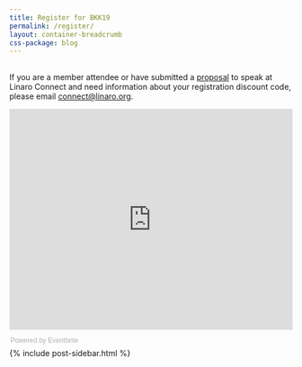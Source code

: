 ```yaml
---
title: Register for BKK19
permalink: /register/
layout: container-breadcrumb
css-package: blog
---
```

<div class="row" id="register">
<div class="container no-padding">
<div class="col-md-9" style="margin-top:30px;" markdown="1">
    
If you are a member attendee or have submitted a [proposal](/cfp/) to speak at Linaro Connect and need information about your registration discount code, please email [connect@linaro.org](mailto:connect@linaro.org).
<div style="width:100%; text-align:left;"><iframe src="https://eventbrite.co.uk/tickets-external?eid=48919656008&ref=etckt" frameborder="0" height="393" width="100%" vspace="0" hspace="0" marginheight="5" marginwidth="5" scrolling="auto" allowtransparency="true"></iframe><div style="font-family:Helvetica, Arial; font-size:12px; padding:10px 0 5px; margin:2px; width:100%; text-align:left;" ><a class="powered-by-eb" style="color: #ADB0B6; text-decoration: none;" target="_blank" href="https://www.eventbrite.co.uk/">Powered by Eventbrite</a></div></div>


</div>
<div class="col-md-3">
{% include post-sidebar.html %}
</div>
</div>
</div>
